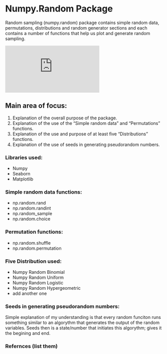 # Numpy.Random Package
Random sampling (numpy.random) package contains simple random data, permutations, distributions and random generator sections and each contains a number of functions that help us plot and generate random sampling.

![pic](http://www.fossreview.com/2017/07/python-numpy-for-linear-algebra-and-machine-learning.html)

## Main area of focus:
1. Explanation of the overall purpose of the package. 
2. Explanation of the use of the “Simple random data” and “Permutations” functions.
3. Explanation of the use and purpose of at least five “Distributions” functions.
4. Explanation of the use of seeds in generating pseudorandom numbers.

### Libraries used:
- Numpy
- Seaborn
- Matplotlib

### Simple random data functions:
- np.random.rand
- np.random.randint
- np.random_sample
- np.random.choice

### Permutation functions:
- np.random.shuffle
- np.random.permutation

### Five Distribution used:
- Numpy Random Binomial
- Numpy Random Uniform
- Numpy Random Logistic
- Numpy Random Hypergeometric
- add another one

### Seeds in generating pseudorandom numbers:
Simple explanation of my understanding is that every random funciton runs something similar to an algorythm that generates the output of the random variables. Seeds then is a state/number that initiates this algorythm; gives it the begining and end.

### Refernces (list them)




